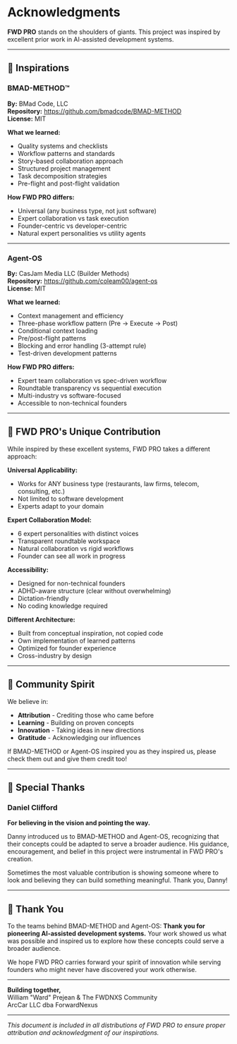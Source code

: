 # Acknowledgments

**FWD PRO** stands on the shoulders of giants. This project was inspired by excellent prior work in AI-assisted development systems.

---

## 🙏 Inspirations

### BMAD-METHOD™
**By:** BMad Code, LLC  
**Repository:** https://github.com/bmadcode/BMAD-METHOD  
**License:** MIT

**What we learned:**
- Quality systems and checklists
- Workflow patterns and standards
- Story-based collaboration approach
- Structured project management
- Task decomposition strategies
- Pre-flight and post-flight validation

**How FWD PRO differs:**
- Universal (any business type, not just software)
- Expert collaboration vs task execution
- Founder-centric vs developer-centric
- Natural expert personalities vs utility agents

---

### Agent-OS
**By:** CasJam Media LLC (Builder Methods)  
**Repository:** https://github.com/coleam00/agent-os  
**License:** MIT

**What we learned:**
- Context management and efficiency
- Three-phase workflow pattern (Pre → Execute → Post)
- Conditional context loading
- Pre/post-flight patterns
- Blocking and error handling (3-attempt rule)
- Test-driven development patterns

**How FWD PRO differs:**
- Expert team collaboration vs spec-driven workflow
- Roundtable transparency vs sequential execution
- Multi-industry vs software-focused
- Accessible to non-technical founders

---

## 🎯 FWD PRO's Unique Contribution

While inspired by these excellent systems, FWD PRO takes a different approach:

**Universal Applicability:**
- Works for ANY business type (restaurants, law firms, telecom, consulting, etc.)
- Not limited to software development
- Experts adapt to your domain

**Expert Collaboration Model:**
- 6 expert personalities with distinct voices
- Transparent roundtable workspace
- Natural collaboration vs rigid workflows
- Founder can see all work in progress

**Accessibility:**
- Designed for non-technical founders
- ADHD-aware structure (clear without overwhelming)
- Dictation-friendly
- No coding knowledge required

**Different Architecture:**
- Built from conceptual inspiration, not copied code
- Own implementation of learned patterns
- Optimized for founder experience
- Cross-industry by design

---

## 🤝 Community Spirit

We believe in:
- **Attribution** - Crediting those who came before
- **Learning** - Building on proven concepts
- **Innovation** - Taking ideas in new directions
- **Gratitude** - Acknowledging our influences

If BMAD-METHOD or Agent-OS inspired you as they inspired us, please check them out and give them credit too!

---

## 🌟 Special Thanks

### Daniel Clifford
**For believing in the vision and pointing the way.**

Danny introduced us to BMAD-METHOD and Agent-OS, recognizing that their concepts could be adapted to serve a broader audience. His guidance, encouragement, and belief in this project were instrumental in FWD PRO's creation. 

Sometimes the most valuable contribution is showing someone where to look and believing they can build something meaningful. Thank you, Danny!

---

## 💚 Thank You

To the teams behind BMAD-METHOD and Agent-OS: **Thank you for pioneering AI-assisted development systems.** Your work showed us what was possible and inspired us to explore how these concepts could serve a broader audience.

We hope FWD PRO carries forward your spirit of innovation while serving founders who might never have discovered your work otherwise.

---

**Building together,**  
William "Ward" Prejean & The FWDNXS Community  
ArcCar LLC dba ForwardNexus

---

*This document is included in all distributions of FWD PRO to ensure proper attribution and acknowledgment of our inspirations.*


